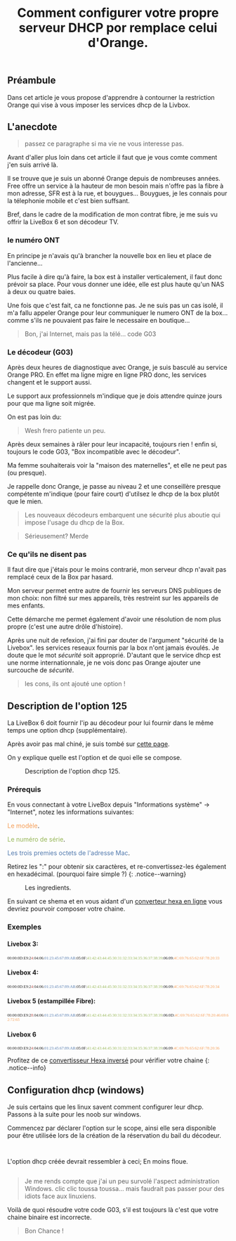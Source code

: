 ﻿---
title: "Comment configurer votre propre serveur DHCP por remplace celui d'Orange."
excerpt: |
  Je vous décrypte la composition de l'option dhcp nécessaire au fonctionnent du décodeur Orange et à l'éradication du code erreur G03.
  
category: Hors-Series
classes: wide
comments: true
tags: 
  - orange
  - livebox
  - dhcp
---

## Préambule

Dans cet article je vous propose d'apprendre à contourner la restriction Orange qui vise à vous imposer les services dhcp de la Livbox.

## L'anecdote

> passez ce paragraphe si ma vie ne vous interesse pas.

Avant d'aller plus loin dans cet article il faut que je vous comte comment j'en suis arrivé là.

Il se trouve que je suis un abonné Orange depuis de nombreuses années. Free offre un service à la hauteur de mon besoin mais n'offre pas la fibre à mon adresse, SFR est à la rue, et bouygues... Bouygues, je les connais pour la télephonie mobile et c'est bien suffsant.

Bref, dans le cadre de la modification de mon contrat fibre, je me suis vu offrir la LiveBox 6 et son décodeur TV.

### le numéro ONT

En principe je n'avais qu'à brancher la nouvelle box en lieu et place de l'ancienne...

Plus facile à dire qu'à faire, la box est à installer verticalement, il faut donc prévoir sa place. Pour vous donner une idée, elle est plus haute qu'un NAS à deux ou quatre baies.

Une fois que c'est fait, ca ne fonctionne pas. Je ne suis pas un cas isolé, il m'a fallu appeler Orange pour leur communiquer le numero ONT de la box... comme s'ils ne pouvaient pas faire le necessaire en boutique...

> Bon, j'ai Internet, mais pas la télé... code G03

### Le décodeur (G03)

Après deux heures de diagnostique avec Orange, je suis basculé au service Orange PRO. En effet ma ligne migre en ligne PRO donc, les services changent et le support aussi.

Le support aux professionnels m'indique que je dois attendre quinze jours pour que ma ligne soit migrée.

On est pas loin du:

> Wesh frero patiente un peu. 

Après deux semaines à râler pour leur incapacité, toujours rien ! enfin si, toujours le code G03, "Box incompatible avec le décodeur".

Ma femme souhaiterais voir la "maison des maternelles", et elle ne peut pas (ou presque).

Je rappelle donc Orange, je passe au niveau 2 et une conseillère presque compétente m'indique (pour faire court) d'utilsez le dhcp de la box plutôt que le mien. 

> Les nouveaux décodeurs embarquent une sécurité plus aboutie qui impose l'usage du dhcp de la Box.

> Sérieusement? Merde

### Ce qu'ils ne disent pas

Il faut dire que j'étais pour le moins contrarié, mon serveur dhcp n'avait pas remplacé ceux de la Box par hasard.

Mon serveur permet entre autre de fournir les serveurs DNS publiques de mon choix: non filtré sur mes appareils, très restreint sur les appareils de mes enfants.

Cette démarche me permet également d'avoir une résolution de nom plus propre (c'est une autre drôle d'histoire).

Après une nuit de refexion, j'ai fini par douter de l'argument "sécurité de la Livebox". les services reseaux fournis par la box n'ont jamais évoulés. Je doute que le mot _sécurité_ soit approprié. D'autant que le service dhcp est une norme internationnale, je ne vois donc pas Orange ajouter une surcouche de _sécurité_.

> les cons, ils ont ajouté une option !

## Description de l'option 125

La LiveBox 6 doit fournir l'ip au décodeur pour lui fournir dans le même temps une option dhcp (supplémentaire).

Après avoir pas mal chiné, je suis tombé sur [cette page](https://forums.framboise314.fr/viewtopic.php?t=5960).

On y explique quelle est l'option et de quoi elle se compose.

<figure style="width: 640px" class="align-center">
  <img src="{{ site.url }}{{ site.baseurl }}/assets/images/2024-02-13_21h17_04.webp" alt="">
  <figcaption>Description de l'option dhcp 125.</figcaption>
</figure> 

### Prérequis

En vous connectant à votre LiveBox depuis "Informations système" → "Internet", notez les informations suivantes:


<span style="color: #F59D56">Le modèle</span>.

<span style="color: #96B656">Le numéro de série</span>.

<span style="color: #527AAE">Les trois premies octets de l'adresse Mac</span>.

Retirez les ":" pour obtenir six caractères, et re-convertissez-les également en hexadécimal. (pourquoi faire simple ?)
{: .notice--warning}

<figure style="width: 500px" class="align-center">
  <img src="{{ site.url }}{{ site.baseurl }}/assets/images/2024-02-14_22h51_27.webp" alt="">
  <figcaption>Les ingredients.</figcaption>
</figure> 

En suivant ce shema et en vous aidant d'un [converteur hexa en ligne](https://string-functions.com/string-hex.aspx) vous devriez pourvoir composer votre chaine.

### Exemples

#### Livebox 3:

<span style="font-family:consolas; font-size:0.65em;">00:00:0D:E9:2<span style="color: #BA4642">4</span>:04:06:<span style="color: #527AAE">01:23:45:67:89:AB</span>:05:0F:<span style="color: #96B656">41:42:43:44:45:30:31:32:33:34:35:36:37:38:39</span>:06:09:<span style="color: #F59D56">4C:69:76:65:62:6F:78:20:33</span></span>

#### Livebox 4:

<span style="font-family:consolas; font-size:0.65em;">00:00:0D:E9:2<span style="color: #BA4642">4</span>:04:06:<span style="color: #527AAE">01:23:45:67:89:AB</span>:05:0F:<span style="color: #96B656">41:42:43:44:45:30:31:32:33:34:35:36:37:38:39</span>:06:09:<span style="color: #F59D56">4C:69:76:65:62:6F:78:20:34</span></span>

#### Livebox 5 (estampillée Fibre):

<span style="font-family:consolas; font-size:0.65em;">00:00:0D:E9:2<span style="color: #BA4642">8</span>:04:06:<span style="color: #527AAE">01:23:45:67:89:AB</span>:05:0F:<span style="color: #96B656">41:42:43:44:45:30:31:32:33:34:35:36:37:38:39</span>:06:0D:<span style="color: #F59D56">4C:69:76:65:62:6F:78:20:46:69:62:72:65</span></span>

#### Livebox 6

<span style="font-family:consolas; font-size:0.65em;">00:00:0D:E9:2<span style="color: #BA4642">4</span>:04:06:<span style="color: #527AAE">01:23:45:67:89:AB</span>:05:0F:<span style="color: #96B656">41:42:43:44:45:30:31:32:33:34:35:36:37:38:39</span>:06:09<span style="color: #F59D56">:4C:69:76:65:62:6F:78:20:36</span></span>

Profitez de ce [convertisseur Hexa inversé](https://string-functions.com/hex-string.aspx) pour vérifier votre chaine
{: .notice--info}

## Configuration dhcp (windows)

Je suis certains que les linux savent comment configurer leur dhcp. Passons à la suite pour les noob sur windows.

Commencez par déclarer l'option sur le scope, ainsi elle sera disponible pour être utilisée lors de la création de la réservation du bail du décodeur.

<figure style="width: 500px" class="align-center">
  <img src="{{ site.url }}{{ site.baseurl }}/assets/images/2024-02-11_10h34_11.webp" alt="">
</figure> 

<figure style="width: 500px" class="align-center">
  <img src="{{ site.url }}{{ site.baseurl }}/assets/images/2024-02-11_10h39_55.webp" alt="">
</figure> 

L'option dhcp créée devrait ressembler à ceci; En moins floue.

<figure style="width: 320px" class="align-center">
  <img src="{{ site.url }}{{ site.baseurl }}/assets/images/2024-02-14_23h53_13.webp" alt="">
</figure> 

> Je me rends compte que j'ai un peu survolé l'aspect administration Windows. clic clic toussa toussa... mais faudrait pas passer pour des idiots face aux linuxiens.

Voilà de quoi résoudre votre code G03, s'il est toujours là c'est que votre chaine binaire est incorrecte.

> Bon Chance !